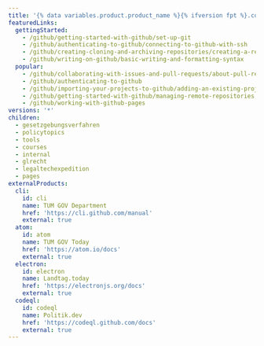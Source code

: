 ```yaml
---
title: '{% data variables.product.product_name %}{% ifversion fpt %}.com{% endif %} Help Documentation'
featuredLinks:
  gettingStarted:
    - /github/getting-started-with-github/set-up-git
    - /github/authenticating-to-github/connecting-to-github-with-ssh
    - /github/creating-cloning-and-archiving-repositories/creating-a-repository-on-github
    - /github/writing-on-github/basic-writing-and-formatting-syntax
  popular:
    - /github/collaborating-with-issues-and-pull-requests/about-pull-requests
    - /github/authenticating-to-github
    - /github/importing-your-projects-to-github/adding-an-existing-project-to-github-using-the-command-line
    - /github/getting-started-with-github/managing-remote-repositories
    - /github/working-with-github-pages
versions: '*'
children:
  - gesetzgebungsverfahren
  - policytopics
  - tools
  - courses
  - internal
  - glrecht
  - legaltechexpedition
  - pages
externalProducts:
  cli:
    id: cli
    name: TUM GOV Department
    href: 'https://cli.github.com/manual'
    external: true
  atom:
    id: atom
    name: TUM GOV Today
    href: 'https://atom.io/docs'
    external: true
  electron:
    id: electron
    name: Landtag.today
    href: 'https://electronjs.org/docs'
    external: true
  codeql:
    id: codeql
    name: Politik.dev
    href: 'https://codeql.github.com/docs'
    external: true
---
```


